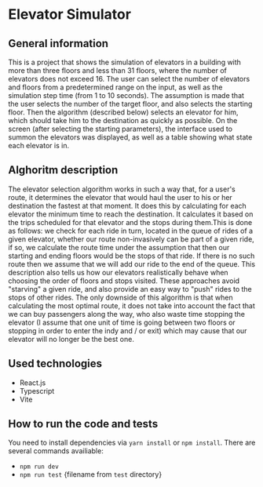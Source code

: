 # Elevator Simulator

## General information

This is a project that shows the simulation of elevators in a building with more than three floors and less than 31 floors, where the number of elevators does not exceed 16. The user can select the number of elevators and floors from a predetermined range on the input, as well as the simulation step time (from 1 to 10 seconds).
The assumption is made that the user selects the number of the target floor, and also selects the starting floor. Then the algorithm (described below) selects an elevator for him, which should take him to the destination as quickly as possible. 
On the screen (after selecting the starting parameters), the interface used to summon the elevators was displayed, as well as a table showing what state each elevator is in. 

 ## Alghoritm description

The elevator selection algorithm works in such a way that, for a user's route, it determines the elevator that would haul the user to his or her destination the fastest at that moment. It does this by calculating for each elevator the minimum time to reach the destination. It calculates it based on the trips scheduled for that elevator and the stops during them.This is done as follows: we check for each ride in turn, located in the queue of rides of a given elevator, whether our route non-invasively can be part of a given ride, if so, we calculate the route time under the assumption that then our starting and ending floors would be the stops of that ride. If there is no such route then we assume that we will add our ride to the end of the queue. 
This description also tells us how our elevators realistically behave when choosing the order of floors and stops visited. These approaches avoid "starving" a given ride, and also provide an easy way to "push" rides to the stops of other rides. The only downside of this algorithm is that when calculating the most optimal route, it does not take into account the fact that we can buy passengers along the way, who also waste time stopping the elevator (I assume that one unit of time is going between two floors or stopping in order to enter the indy and / or exit) which may cause that our elevator will no longer be the best one.

 ## Used technologies

 - React.js
 - Typescript
 - Vite

 ## How to run the code and tests

 You need to install dependencies via `yarn install` or `npm install`. There are several commands availiable:

 - `npm run dev`
 - `npm run test` {filename from `test` directory}
